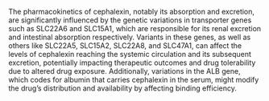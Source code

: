 The pharmacokinetics of cephalexin, notably its absorption and excretion, are significantly influenced by the genetic variations in transporter genes such as SLC22A6 and SLC15A1, which are responsible for its renal excretion and intestinal absorption respectively. Variants in these genes, as well as others like SLC22A5, SLC15A2, SLC22A8, and SLC47A1, can affect the levels of cephalexin reaching the systemic circulation and its subsequent excretion, potentially impacting therapeutic outcomes and drug tolerability due to altered drug exposure. Additionally, variations in the ALB gene, which codes for albumin that carries cephalexin in the serum, might modify the drug’s distribution and availability by affecting binding efficiency.